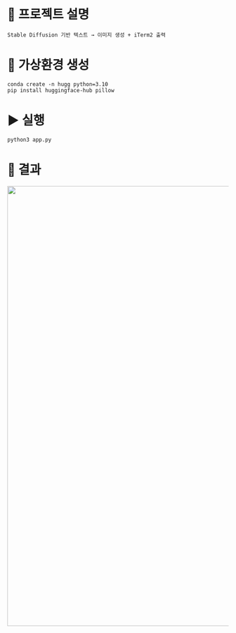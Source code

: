 # 🚀 프로젝트 설명
```
Stable Diffusion 기반 텍스트 → 이미지 생성 + iTerm2 출력
```

# 🐍 가상환경 생성
```
conda create -n hugg python=3.10
pip install huggingface-hub pillow
```

# ▶️ 실행
```
python3 app.py
```

# 📸 결과
<p align="center">
  <img src="https://github.com/user-attachments/assets/5d0e1df4-86c0-4df9-805e-35765b21f83c" width="1000">
</p>
